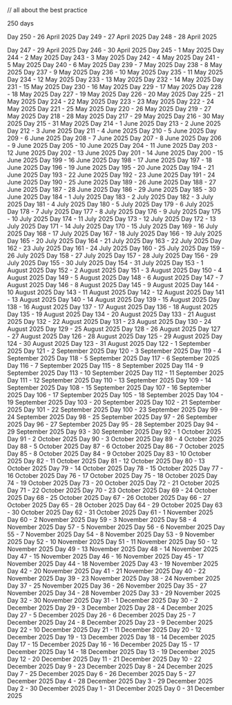 // all about the best practice 



250 days 

Day 250 - 26 April 2025
Day 249 - 27 April 2025
Day 248 - 28 April 2025





Day 247 - 29 April 2025
Day 246 - 30 April 2025
Day 245 - 1 May 2025
Day 244 - 2 May 2025
Day 243 - 3 May 2025
Day 242 - 4 May 2025
Day 241 - 5 May 2025
Day 240 - 6 May 2025
Day 239 - 7 May 2025
Day 238 - 8 May 2025
Day 237 - 9 May 2025
Day 236 - 10 May 2025
Day 235 - 11 May 2025
Day 234 - 12 May 2025
Day 233 - 13 May 2025
Day 232 - 14 May 2025
Day 231 - 15 May 2025
Day 230 - 16 May 2025
Day 229 - 17 May 2025
Day 228 - 18 May 2025
Day 227 - 19 May 2025
Day 226 - 20 May 2025
Day 225 - 21 May 2025
Day 224 - 22 May 2025
Day 223 - 23 May 2025
Day 222 - 24 May 2025
Day 221 - 25 May 2025
Day 220 - 26 May 2025
Day 219 - 27 May 2025
Day 218 - 28 May 2025
Day 217 - 29 May 2025
Day 216 - 30 May 2025
Day 215 - 31 May 2025
Day 214 - 1 June 2025
Day 213 - 2 June 2025
Day 212 - 3 June 2025
Day 211 - 4 June 2025
Day 210 - 5 June 2025
Day 209 - 6 June 2025
Day 208 - 7 June 2025
Day 207 - 8 June 2025
Day 206 - 9 June 2025
Day 205 - 10 June 2025
Day 204 - 11 June 2025
Day 203 - 12 June 2025
Day 202 - 13 June 2025
Day 201 - 14 June 2025
Day 200 - 15 June 2025
Day 199 - 16 June 2025
Day 198 - 17 June 2025
Day 197 - 18 June 2025
Day 196 - 19 June 2025
Day 195 - 20 June 2025
Day 194 - 21 June 2025
Day 193 - 22 June 2025
Day 192 - 23 June 2025
Day 191 - 24 June 2025
Day 190 - 25 June 2025
Day 189 - 26 June 2025
Day 188 - 27 June 2025
Day 187 - 28 June 2025
Day 186 - 29 June 2025
Day 185 - 30 June 2025
Day 184 - 1 July 2025
Day 183 - 2 July 2025
Day 182 - 3 July 2025
Day 181 - 4 July 2025
Day 180 - 5 July 2025
Day 179 - 6 July 2025
Day 178 - 7 July 2025
Day 177 - 8 July 2025
Day 176 - 9 July 2025
Day 175 - 10 July 2025
Day 174 - 11 July 2025
Day 173 - 12 July 2025
Day 172 - 13 July 2025
Day 171 - 14 July 2025
Day 170 - 15 July 2025
Day 169 - 16 July 2025
Day 168 - 17 July 2025
Day 167 - 18 July 2025
Day 166 - 19 July 2025
Day 165 - 20 July 2025
Day 164 - 21 July 2025
Day 163 - 22 July 2025
Day 162 - 23 July 2025
Day 161 - 24 July 2025
Day 160 - 25 July 2025
Day 159 - 26 July 2025
Day 158 - 27 July 2025
Day 157 - 28 July 2025
Day 156 - 29 July 2025
Day 155 - 30 July 2025
Day 154 - 31 July 2025
Day 153 - 1 August 2025
Day 152 - 2 August 2025
Day 151 - 3 August 2025
Day 150 - 4 August 2025
Day 149 - 5 August 2025
Day 148 - 6 August 2025
Day 147 - 7 August 2025
Day 146 - 8 August 2025
Day 145 - 9 August 2025
Day 144 - 10 August 2025
Day 143 - 11 August 2025
Day 142 - 12 August 2025
Day 141 - 13 August 2025
Day 140 - 14 August 2025
Day 139 - 15 August 2025
Day 138 - 16 August 2025
Day 137 - 17 August 2025
Day 136 - 18 August 2025
Day 135 - 19 August 2025
Day 134 - 20 August 2025
Day 133 - 21 August 2025
Day 132 - 22 August 2025
Day 131 - 23 August 2025
Day 130 - 24 August 2025
Day 129 - 25 August 2025
Day 128 - 26 August 2025
Day 127 - 27 August 2025
Day 126 - 28 August 2025
Day 125 - 29 August 2025
Day 124 - 30 August 2025
Day 123 - 31 August 2025
Day 122 - 1 September 2025
Day 121 - 2 September 2025
Day 120 - 3 September 2025
Day 119 - 4 September 2025
Day 118 - 5 September 2025
Day 117 - 6 September 2025
Day 116 - 7 September 2025
Day 115 - 8 September 2025
Day 114 - 9 September 2025
Day 113 - 10 September 2025
Day 112 - 11 September 2025
Day 111 - 12 September 2025
Day 110 - 13 September 2025
Day 109 - 14 September 2025
Day 108 - 15 September 2025
Day 107 - 16 September 2025
Day 106 - 17 September 2025
Day 105 - 18 September 2025
Day 104 - 19 September 2025
Day 103 - 20 September 2025
Day 102 - 21 September 2025
Day 101 - 22 September 2025
Day 100 - 23 September 2025
Day 99 - 24 September 2025
Day 98 - 25 September 2025
Day 97 - 26 September 2025
Day 96 - 27 September 2025
Day 95 - 28 September 2025
Day 94 - 29 September 2025
Day 93 - 30 September 2025
Day 92 - 1 October 2025
Day 91 - 2 October 2025
Day 90 - 3 October 2025
Day 89 - 4 October 2025
Day 88 - 5 October 2025
Day 87 - 6 October 2025
Day 86 - 7 October 2025
Day 85 - 8 October 2025
Day 84 - 9 October 2025
Day 83 - 10 October 2025
Day 82 - 11 October 2025
Day 81 - 12 October 2025
Day 80 - 13 October 2025
Day 79 - 14 October 2025
Day 78 - 15 October 2025
Day 77 - 16 October 2025
Day 76 - 17 October 2025
Day 75 - 18 October 2025
Day 74 - 19 October 2025
Day 73 - 20 October 2025
Day 72 - 21 October 2025
Day 71 - 22 October 2025
Day 70 - 23 October 2025
Day 69 - 24 October 2025
Day 68 - 25 October 2025
Day 67 - 26 October 2025
Day 66 - 27 October 2025
Day 65 - 28 October 2025
Day 64 - 29 October 2025
Day 63 - 30 October 2025
Day 62 - 31 October 2025
Day 61 - 1 November 2025
Day 60 - 2 November 2025
Day 59 - 3 November 2025
Day 58 - 4 November 2025
Day 57 - 5 November 2025
Day 56 - 6 November 2025
Day 55 - 7 November 2025
Day 54 - 8 November 2025
Day 53 - 9 November 2025
Day 52 - 10 November 2025
Day 51 - 11 November 2025
Day 50 - 12 November 2025
Day 49 - 13 November 2025
Day 48 - 14 November 2025
Day 47 - 15 November 2025
Day 46 - 16 November 2025
Day 45 - 17 November 2025
Day 44 - 18 November 2025
Day 43 - 19 November 2025
Day 42 - 20 November 2025
Day 41 - 21 November 2025
Day 40 - 22 November 2025
Day 39 - 23 November 2025
Day 38 - 24 November 2025
Day 37 - 25 November 2025
Day 36 - 26 November 2025
Day 35 - 27 November 2025
Day 34 - 28 November 2025
Day 33 - 29 November 2025
Day 32 - 30 November 2025
Day 31 - 1 December 2025
Day 30 - 2 December 2025
Day 29 - 3 December 2025
Day 28 - 4 December 2025
Day 27 - 5 December 2025
Day 26 - 6 December 2025
Day 25 - 7 December 2025
Day 24 - 8 December 2025
Day 23 - 9 December 2025
Day 22 - 10 December 2025
Day 21 - 11 December 2025
Day 20 - 12 December 2025
Day 19 - 13 December 2025
Day 18 - 14 December 2025
Day 17 - 15 December 2025
Day 16 - 16 December 2025
Day 15 - 17 December 2025
Day 14 - 18 December 2025
Day 13 - 19 December 2025
Day 12 - 20 December 2025
Day 11 - 21 December 2025
Day 10 - 22 December 2025
Day 9 - 23 December 2025
Day 8 - 24 December 2025
Day 7 - 25 December 2025
Day 6 - 26 December 2025
Day 5 - 27 December 2025
Day 4 - 28 December 2025
Day 3 - 29 December 2025
Day 2 - 30 December 2025
Day 1 - 31 December 2025
Day 0 - 31 December 2025
